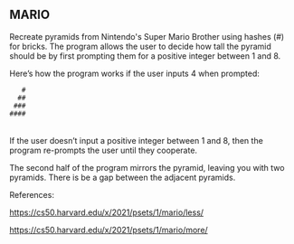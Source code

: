 ## MARIO
Recreate pyramids from Nintendo's Super Mario Brother using hashes (#) for bricks. The program allows the user to decide how tall the pyramid should be by first prompting them for a positive integer between 1 and 8. 

Here’s how the program works if the user inputs 4 when prompted:


       #
      ##
     ###
    ####
   #####
  ######

If the user doesn’t input a positive integer between 1 and 8, then the program re-prompts the user until they cooperate.

The second half of the program mirrors the pyramid, leaving you with two pyramids. There is be a gap between the adjacent pyramids. 

References:

https://cs50.harvard.edu/x/2021/psets/1/mario/less/

https://cs50.harvard.edu/x/2021/psets/1/mario/more/
